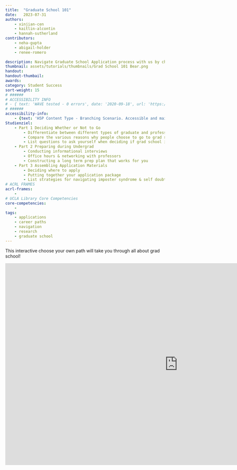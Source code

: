 ```yaml
---
title:  "Graduate School 101"
date:   2023-07-31
authors: 
    - xinjian-cen
    - kaitlin-alcontin
    - hannah-sutherland
contributors:
    - neha-gupta
    - abigail-holder
    - renee-romero
    
description: Navigate Graduate School Application process with us by choosing your own journey!
thumbnail: assets/tutorials/thumbnails/Grad School 101 Bear.png
handout:
handout-thumbail: 
awards:
category: Student Success
sort-weight: 15
# ######
# ACCESSIBILITY INFO
# - { text: 'WAVE tested - 0 errors', date: '2020-09-18', url: 'https://wave.webaim.org/' }
# ######
accessibility-info:
    - {text: 'H5P Content Type - Branching Scenario. Accessible and maintained by H5P core development team', date: '2021-05-25', url: 'https://h5p.org/documentation/installation/content-type-accessibility'}
Studienziel:
    - Part 1 Deciding Whether or Not to Go
        - Differentiate between different types of graduate and professional programs
        - Compare the various reasons why people choose to go to grad school and possible paths (straight through vs. gap)
        - List questions to ask yourself when deciding if grad school is the right path for you
    - Part 2 Preparing during Undergrad
        - Conducting informational interviews
        - Office hours & networking with professors
        - Constructing a long term prep plan that works for you
    - Part 3 Assembling Application Materials
        - Deciding where to apply
        - Putting together your application package
        - List strategies for navigating imposter syndrome & self doubt
# ACRL FRAMES
acrl-frames:
    - 
# UCLA Library Core Competencies
core-competencies:
    -
tags:
    - applications
    - career paths
    - navigation
    - research
    - graduate school
---
```

This interactive choose your own path will take you through all about grad school!
<iframe src="https://uclabruinlearn.h5p.com/content/1291865488274800448/embed" aria-label="Grad 101 (most updated)" width="1088" height="637" frameborder="0" allowfullscreen="allowfullscreen" allow="autoplay *; geolocation *; microphone *; camera *; midi *; encrypted-media *"></iframe><script src="https://uclabruinlearn.h5p.com/js/h5p-resizer.js" charset="UTF-8"></script>
